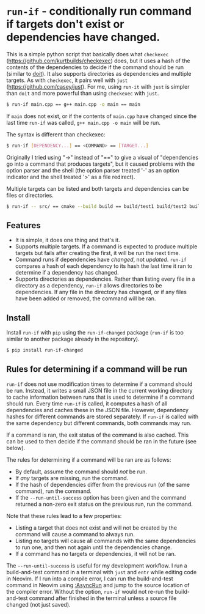 # `run-if` - conditionally run command if targets don't exist or dependencies have changed.

This is a simple python script that basically does what `checkexec` (https://github.com/kurtbuilds/checkexec) does, but it uses a hash
of the contents of the dependencies to decide if the command should be run
(similar to [doit](https://pydoit.org/)). It also supports directories as
dependencies and multiple targets. As with `checkexec`, it pairs well with
`just` (https://github.com/casey/just). For me, using `run-it` with `just` is simpler
than `doit` and more powerful than using `checkexec` with `just`.

```bash
$ run-if main.cpp == g++ main.cpp -o main == main
```

If `main` does not exist, or if the contents of `main.cpp` have changed since the last time `run-if` was called,
`g++ main.cpp -o main` will be run.

The syntax is different than checkexec:
```bash
$ run-if [DEPENDENCY...] == <COMMAND> == [TARGET...]
```
Originally I tried using "->" instead of "==" to give a visual of "dependencies go into a command that produces targets", but
it caused problems with the option parser and the shell (the option parser treated '-' as an option indicator and the shell
treated '>' as a file redirect).

Multiple targets can be listed and both targets and dependencies can be files or directories.

```bash
$ run-if -- src/ == cmake --build build == build/test1 build/test2 build/data/
```

## Features

- It is simple, it does one thing and that's it.
- Supports multiple targets. If a command is expected to produce multiple targets but fails after creating the first, it will be run the next time.
- Command runs if dependencies have _changed_, not _updated_. `run-if` compares a hash of each dependency to its hash the last time it ran to determine if a dependency has changed.
- Supports directories as dependencies. Rather than listing every file in a directory as a dependency, `run-if` allows directories to be dependencies. If any file in the directory has changed, or if any files have been added or removed, the command will be ran.

## Install

Install `run-if` with `pip` using the `run-if-changed` package (`run-if` is too similar to another package already in the repository).

```bash
$ pip install run-if-changed
```

## Rules for determining if a command will be run

`run-if` does not use modification times to determine if a command should be run. Instead, it writes a small JSON
file in the current working directory to cache information between runs that is used to determine if a command should run.
Every time `run-if` is called, it computes a hash of all dependencies and caches these in the JSON file. However, dependency hashes
for different commands are stored separately. If `run-if` is called with the same dependency but different commands, both commands may run.

If a command is ran, the exit status of the command is also cached. This can be used to then decide if the command should be ran in the future (see below).

The rules for determining if a command will be ran are as follows:

- By default, assume the command should _not_ be run.
- If _any_ targets are missing, run the command.
- If the hash of dependencies differ from the previous run (of the same command), run the command.
- If the `--run-until-success` option has been given and the command returned a non-zero exit status on the previous run, run the command.

Note that these rules lead to a few properties:

- Listing a target that does not exist and will not be created by the command will cause a command to always run.
- Listing no targets will cause all commands with the same dependencies to run one, and then not again until the dependencies change.
- If a command has no targets or dependencies, it will not be ran.

The `--run-until-success` is useful for my development workflow. I run a build-and-test command in a terminal with `just` and `entr` while editing
code in Neovim. If I run into a compile error, I can run the build-and-test command in Neovim using [:AsyncRun](https://github.com/skywind3000/asyncrun.vim)
and jump to the source location of the compiler error. Without the option, `run-if` would not re-run the build-and-test command after finished in the
terminal unless a source file changed (not just saved).
